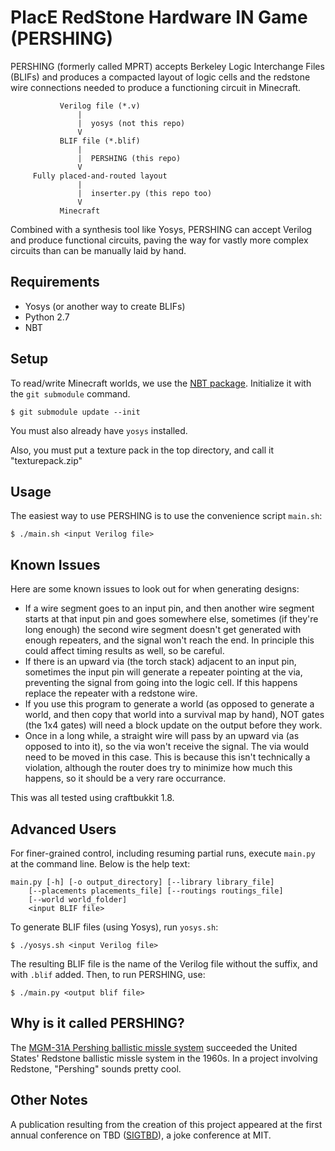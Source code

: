 PlacE RedStone Hardware IN Game (PERSHING)
==========================================
PERSHING (formerly called MPRT) accepts Berkeley Logic Interchange Files
(BLIFs) and produces a compacted layout of logic cells and the redstone wire
connections needed to produce a functioning circuit in Minecraft.

		       Verilog file (*.v)
			       |
			       |  yosys (not this repo)
			       V
		       BLIF file (*.blif)
			       |
			       |  PERSHING (this repo)
			       V
		 Fully placed-and-routed layout
			       |
			       |  inserter.py (this repo too)
			       V
			   Minecraft

Combined with a synthesis tool like Yosys, PERSHING can accept Verilog and
produce functional circuits, paving the way for vastly more complex circuits
than can be manually laid by hand.

Requirements
------------
- Yosys (or another way to create BLIFs)
- Python 2.7
- NBT

Setup
-----
To read/write Minecraft worlds, we use the [NBT package](https://github.com/twoolie/NBT).
Initialize it with the `git submodule` command.

	$ git submodule update --init

You must also already have `yosys` installed.

Also, you must put a texture pack in the top directory, and call it "texturepack.zip"

Usage
-----
The easiest way to use PERSHING is to use the convenience script `main.sh`:

	$ ./main.sh <input Verilog file>

Known Issues
------------
Here are some known issues to look out for when generating designs:
- If a wire segment goes to an input pin, and then another wire segment starts at that input pin and goes somewhere else, sometimes (if they're long enough) the second wire segment doesn't get generated with enough repeaters, and the signal won't reach the end. In principle this could affect timing results as well, so be careful.
- If there is an upward via (the torch stack) adjacent to an input pin, sometimes the input pin will generate a repeater pointing at the via, preventing the signal from going into the logic cell. If this happens replace the repeater with a redstone wire.
- If you use this program to generate a world (as opposed to generate a world, and then copy that world into a survival map by hand), NOT gates (the 1x4 gates) will need a block update on the output before they work.
- Once in a long while, a straight wire will pass by an upward via (as opposed to into it), so the via won't receive the signal. The via would need to be moved in this case. This is because this isn't technically a violation, although the router does try to minimize how much this happens, so it should be a very rare occurrance.

This was all tested using craftbukkit 1.8.

Advanced Users
--------------
For finer-grained control, including resuming partial runs, execute `main.py`
at the command line. Below is the help text:

	main.py [-h] [-o output_directory] [--library library_file]
	    [--placements placements_file] [--routings routings_file]
	    [--world world_folder]
	    <input BLIF file>

To generate BLIF files (using Yosys), run `yosys.sh`:

	$ ./yosys.sh <input Verilog file>

The resulting BLIF file is the name of the Verilog file without the suffix, and
with `.blif` added. Then, to run PERSHING, use:

	$ ./main.py <output blif file>

Why is it called PERSHING?
--------------------------
The [MGM-31A Pershing ballistic missle system](https://en.wikipedia.org/wiki/MGM-31_Pershing)
succeeded the United States' Redstone ballistic missle system in the 1960s. In a
project involving Redstone, "Pershing" sounds pretty cool.

Other Notes
-----------
A publication resulting from the creation of this project appeared at the first
annual conference on TBD ([SIGTBD](http://sigtbd.csail.mit.edu/)), a joke
conference at MIT.
